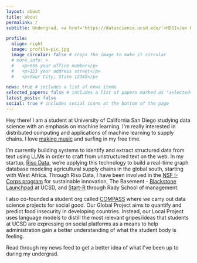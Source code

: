 ```yaml
---
layout: about
title: about
permalink: /
subtitle: Undergrad, <a href='https://datascience.ucsd.edu/'>HDSI</a> UCSD

profile:
  align: right
  image: profile-pic.jpg
  image_circular: false # crops the image to make it circular
  # more_info: >
  #   <p>555 your office number</p>
  #   <p>123 your address street</p>
  #   <p>Your City, State 12345</p>

news: true # includes a list of news items
selected_papers: false # includes a list of papers marked as "selected={true}"
latest_posts: false
social: true # includes social icons at the bottom of the page
---
```


Hey there! I am a student at University of California San Diego studying data science with an emphasis on machine learning. I'm really interested in distributed computing and applications of machine learning to supply chains. I love [making music](https://soundcloud.com/teo-perona) and surfing in my free time. 

I’m currently building systems to identify and extract structured data from text using LLMs in order to craft from unstructured text on the web. In my startup, [Riso Data](https://www.risodata.com/), we’re applying this technology to build a real-time graph database modeling agricultural supply chains in the global south, starting with West Africa. Through Riso Data, I have been involved in the [NSF I-Corps program](https://new.nsf.gov/funding/initiatives/i-corps) for sustainable innovation, The Basement - [Blackstone Launchpad](https://thebasement.ucsd.edu/portfolio/current/mansa-capital.html) at UCSD, and [Start-R](https://rady.ucsd.edu/why/centers/sullivan/programs/accelerate.html) through Rady School of management. 

I also co-founded a student org called [COMPASS](https://compassinstitution.com/) where we carry out data science projects for social good. Our Global Project aims to quantify and predict food insecurity in developing countries. Instead, our Local Project uses language models to distill the most relevant gripes/ideas that students at UCSD are expressing on social platforms as a means to help administration gain a better understanding of what the student body is feeling.   

Read through my news feed to get a better idea of what I've been up to during my undergrad. 